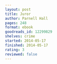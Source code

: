 ```yaml
---
layout: post
title: Juror
author: Parnell Hall
pages: 248
format: ebook
goodreads_id: 12299829
shelves: crime
started: 2014-05-17
finished: 2014-05-17
rating: 3
reviewed: false
---
```

